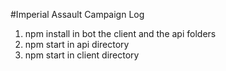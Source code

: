 #Imperial Assault Campaign Log
1. npm install in bot the client and the api folders
2. npm start in api directory
3. npm start in client directory